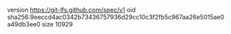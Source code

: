 version https://git-lfs.github.com/spec/v1
oid sha256:9eeccd4ac0342b73436757936d29cc10c3f2fb5c967aa26e5015ae0a49db3ee0
size 10929
